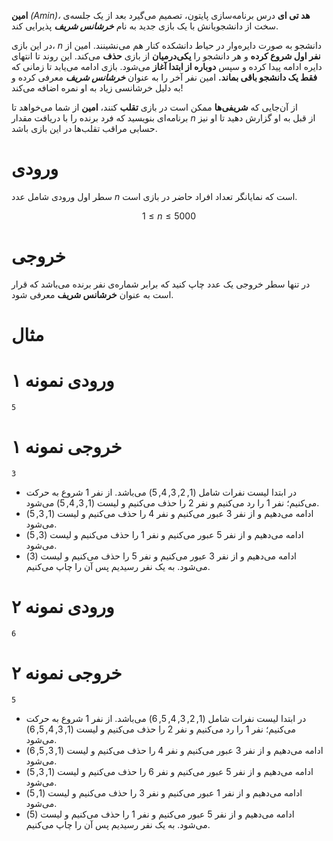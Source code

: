 **امین** *(Amin)،* **هد تی ای** درس برنامه‌سازی پایتون، تصمیم می‌گیرد بعد از یک جلسه‌ی سخت از دانشجویانش با یک بازی جدید به نام **_خرشانس شریف_** پذیرایی کند.

در این بازی، $n$ دانشجو به صورت دایره‌وار در حیاط دانشکده کنار هم می‌نشینند. امین از **نفر اول شروع کرده** و هر دانشجو را **یکی‌درمیان** از بازی **حذف** می‌کند. این روند تا انتهای دایره ادامه پیدا کرده و سپس **دوباره از ابتدا آغاز** می‌شود. بازی ادامه می‌یابد تا زمانی که **فقط یک دانشجو باقی بماند.** امین نفر آخر را به عنوان **_خرشانس شریف_** معرفی کرده و به دلیل خرشانسی زیاد به او نمره اضافه می‌کند!

از آن‌جایی که **شریفی‌ها** ممکن است در بازی **تقلب** کنند، **امین** از شما می‌خواهد تا برنامه‌ای بنویسید که فرد برنده را با دریافت مقدار $n$ از قبل به او گزارش دهید تا او نیز حسابی مراقب تقلب‌ها در این بازی باشد.

# ورودی

سطر اول ورودی شامل عدد $n$ است که نمایانگر تعداد افراد حاضر در بازی است.

$$1 \le n \le 5000$$

# خروجی

در تنها سطر خروجی یک عدد چاپ کنید که برابر شماره‌ی نفر برنده می‌باشد که قرار است به عنوان **خرشانس شریف** معرفی شود.

# مثال

# ورودی نمونه ۱

```
5
```


# خروجی نمونه ۱

```
3
```


+ در ابتدا لیست نفرات شامل $(1,2,3,4,5)$ می‌باشد. از نفر $1$ شروع به حرکت می‌کنیم؛ نفر $1$ را رد می‌کنیم و نفر $2$ را حذف می‌کنیم و لیست $(1,3,4,5)$ می‌شود.
+ ادامه می‌دهیم و از نفر $3$ عبور می‌کنیم و نفر $4$ را حذف می‌کنیم و لیست $(1,3,5)$ می‌شود.
+ ادامه می‌دهیم و از نفر $5$ عبور می‌کنیم و نفر $1$ را حذف می‌کنیم و لیست $(3,5)$ می‌شود.
+ ادامه می‌دهیم و از نفر $3$ عبور می‌کنیم و نفر $5$ را حذف می‌کنیم و لیست $(3)$ می‌شود. به یک نفر رسیدیم پس آن را چاپ می‌کنیم.

# ورودی نمونه ۲

```
6
```

# خروجی نمونه ۲

```
5
```


+ در ابتدا لیست نفرات شامل $(1,2,3,4,5,6)$ می‌باشد. از نفر $1$ شروع به حرکت می‌کنیم؛ نفر $1$ را رد می‌کنیم و نفر $2$ را حذف می‌کنیم و لیست $(1,3,4,5,6)$ می‌شود.
+ ادامه می‌دهیم و از نفر $3$ عبور می‌کنیم و نفر $4$ را حذف می‌کنیم و لیست $(1,3,5,6)$ می‌شود.
+ ادامه می‌دهیم و از نفر $5$ عبور می‌کنیم و نفر $6$ را حذف می‌کنیم و لیست $(1,3,5)$ می‌شود.
+ ادامه می‌دهیم و از نفر $1$ عبور می‌کنیم و نفر $3$ را حذف می‌کنیم و لیست $(1,5)$ می‌شود.
+ ادامه می‌دهیم و از نفر $5$ عبور می‌کنیم و نفر $1$ را حذف می‌کنیم و لیست $(5)$ می‌شود. به یک نفر رسیدیم پس آن را چاپ می‌کنیم.
